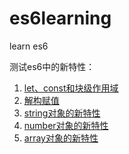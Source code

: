# es6learning
learn es6

测试es6中的新特性：

1. [let、const和块级作用域](./test/let-const.js)
2. [解构赋值](./test/destructuring.js)
3. [string对象的新特性](./test/string.js)
4. [number对象的新特性](./test/number.js)
5. [array对象的新特性](./test/array.js)

